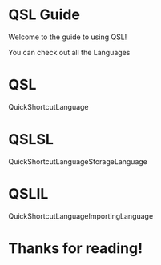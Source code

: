 QSL Guide
=
Welcome to the guide to using QSL!

You can check out all the Languages

QSL
=
QuickShortcutLanguage

QSLSL
=
QuickShortcutLanguageStorageLanguage

QSLIL
=
QuickShortcutLanguageImportingLanguage

Thanks for reading!
=
